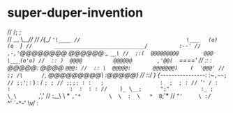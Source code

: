 # super-duper-invention
//                                       /;    ;\
//                                   __  \\____//
//                                  /{_\_/   `'\____
//                                  \___   (o)  (o  }
//       _____________________________/          :--'
//   ,-,'`@@@@@@@@       @@@@@@         \_    `__\
//  ;:(  @@@@@@@@@        @@@             \___(o'o)
//  :: )  @@@@          @@@@@@        ,'@@(  `===='
//  :: : @@@@@:          @@@@         `@@@:
//  :: \  @@@@@:       @@@@@@@)    (  '@@@'
//  ;; /\      /`,    @@@@@@@@@\   :@@@@@)
//  ::/  )    {_----------------:  :~`,~~;
// ;;'`; :   )                  :  / `; ;
// ;;;; : :   ;                  :  ;  ; :
// `'`' / :  :                   :  :  : :
//    )_ \__;      ";"          :_ ;  \_\       `,','
//    :__\  \    * `,'*         \  \  :  \   *  8`;'*
//        `^'     \ :/           `^'  `-^-'   \v/ :

